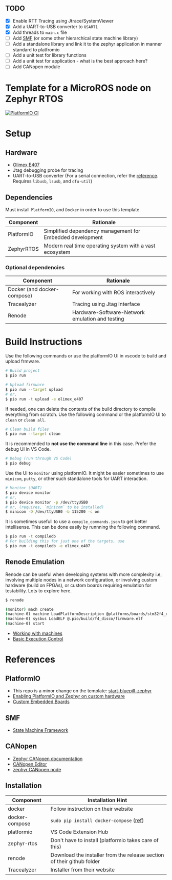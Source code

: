 ## TODO
- [x] Enable RTT Tracing using Jtrace/SystemViewer
- [x] Add a UART-to-USB converter to `USART1`
- [x] Add threads to `main.c` file
- [ ] Add [SMF](https://docs.zephyrproject.org/latest/guides/smf/index.html) (or some other hierarchical state machine library)
- [ ] Add a standalone library and link it to the zephyr application in manner standard to platfromio
- [ ] Add a unit test for library functions
- [ ] Add a unit test for application - what is the best approach here?
- [ ] Add CANopen module

# Template for a MicroROS node on Zephyr RTOS
[![PlatformIO CI](https://github.com/TechnocultureResearch/micro-ros-zephyr-template/actions/workflows/main.yml/badge.svg)](https://github.com/TechnocultureResearch/micro-ros-zephyr-template/actions/workflows/main.yml)

# Setup
## Hardware
- [Olimex E407](https://docs.zephyrproject.org/latest/boards/arm/olimex_stm32_e407/doc/index.html)
- Jtag debugging probe for tracing
- UART-to-USB converter (For a serial connection, refer the [reference](https://github.com/NicHub/STM32-E407-BLINK). Requires `libusb`, `lsusb`, and `dfu-util`)

## Dependencies
Must install `PlatformIO`, and `Docker` in order to use this template.

| Component                    | Rationale                                                 |
|------------------------------|-----------------------------------------------------------|
| PlatformIO                   | Simplified dependency management for Embedded development |
| ZephyrRTOS                   | Modern real time operating system with a vast ecosystem   |

### Optional dependencies
| Component                    | Rationale                                            |
|------------------------------|------------------------------------------------------|
| Docker (and docker-compose)  | For working with ROS interactively                   |
| Tracealyzer                  | Tracing using Jtag Interface                         |
| Renode                       | Hardware-Software-Network emulation and testing      |


# Build Instructions
Use the following commands or use the platformIO UI in vscode to build and upload frmware.
``` sh
# Build project
$ pio run

# Upload firmware
$ pio run --target upload
# or,
$ pio run -t upload -e olimex_e407
```

If needed, one can delete the contents of the build directory to compile everything from scratch. Use the following command or the platformIO UI to `clean` or `clean all`.
```sh
# Clean build files
$ pio run --target clean
```

It is recommended to **not use the command line** in this case. Prefer the debug UI in VS Code.
```sh
# Debug (run through VS Code)
$ pio debug
```

Use the UI to `monitor` using platformIO. It might be easier sometimes to use `minicom`, `putty`, or other such standalone tools for UART interaction.
```sh
# Monitor (UART)
$ pio device monitor
# or,
$ pio device monitor -p /dev/ttyUSB0
# or, (requires, `minicom` to be installed)
$ minicom -D /dev/ttyUSB0 -b 115200 -c on
```

It is sometimes usefull to use a `compile_commands.json` to get better intellisense. This can be done easily by runnning the following command.
```sh
$ pio run -t compiledb
# For building this for just one of the targets, use
$ pio run -t compiledb -e olimex_e407
```

## Renode Emulation
Renode can be useful when developing systems with more complexity i.e, involving multiple nodes in a network configuration, or involving custom hardware (build on FPGAs), or custom boards requiring emulation for testability. Lots to explore here.

```sh
$ renode

(monitor) mach create
(machine-0) machine LoadPlatformDescription @platforms/boards/stm32f4_discovery.repl
(machine-0) sysbus LoadELF @.pio/build/f4_disco/firmware.elf
(machine-0) start
```

- [Working with machines](https://renode.readthedocs.io/en/latest/basic/machines.html)
- [Basic Execution Control](https://renode.readthedocs.io/en/latest/basic/control.html)


# References
## PlatformIO
- This repo is a minor change on the template: [start-bluepill-zephyr](https://github.com/TechnocultureResearch/start-bluepill-zephyr)
- [Enabling PlatformIO and Zephyr on custom hardware](https://www.zephyrproject.org/enabling-platformio-and-zephyr-on-custom-hardware/)
- [Custom Embedded Boards](https://docs.platformio.org/en/latest/platforms/creating_board.html)

## SMF 
- [State Machine Framework](https://github.com/zephyrproject-rtos/zephyr/tree/main/tests/lib/smf/src)

## CANopen
- [Zephyr CANopen documentation](https://docs.zephyrproject.org/latest/samples/modules/canopennode/README.html)
- [CANopen Editor](https://github.com/CANopenNode/CANopenEditor)
- [zephyr CANopen node](https://github.com/zephyrproject-rtos/zephyr/tree/main/samples/modules/canopennode)

## Installation
| Component      | Installation Hint                                                                   |
|----------------|-------------------------------------------------------------------------------------|
| docker         | Follow instruction on their website                                                 |
| docker-compose | `sudo pip install docker-compose` ([ref](https://docs.docker.com/compose/install/)) |
| platformio     | VS Code Extension Hub                                                               |
| zephyr-rtos    | Don't have to install (platformio takes care of this)                               |
| renode         | Download the installer from the release section of their github folder              |
| Tracealyzer    | Installer from their website                                                        |

